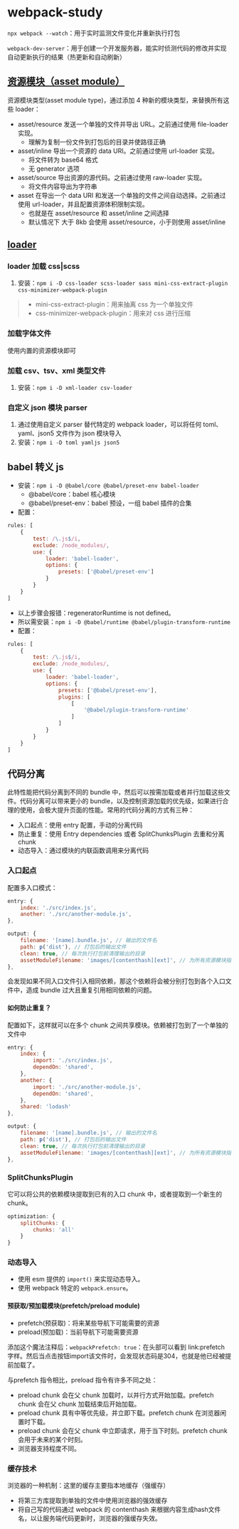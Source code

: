 # webpack-study

`npx webpack --watch`：用于实时监测文件变化并重新执行打包

`webpack-dev-server`：用于创建一个开发服务器，能实时侦测代码的修改并实现自动更新执行的结果（热更新和自动刷新）

## [资源模块（asset module）](https://webpack.docschina.org/guides/asset-modules/#root)

资源模块类型(asset module type)，通过添加 4 种新的模块类型，来替换所有这些 loader：

- asset/resource 发送一个单独的文件并导出 URL。之前通过使用 file-loader 实现。
    - 理解为复制一份文件到打包后的目录并使路径正确
- asset/inline 导出一个资源的 data URI。之前通过使用 url-loader 实现。
    - 将文件转为 base64 格式
    - 无 generator 选项
- asset/source 导出资源的源代码。之前通过使用 raw-loader 实现。
    - 将文件内容导出为字符串
- asset 在导出一个 data URI 和发送一个单独的文件之间自动选择。之前通过使用 url-loader，并且配置资源体积限制实现。
    - 也就是在 asset/resource 和 asset/inline 之间选择
    - 默认情况下 大于 8kb 会使用 asset/resource，小于则使用 asset/inline 

## [loader](https://webpack.docschina.org/concepts/loaders/)

### loader 加载 css|scss

1. 安装：`npm i -D css-loader scss-loader sass mini-css-extract-plugin css-minimizer-webpack-plugin`

> - mini-css-extract-plugin：用来抽离 css 为一个单独文件
> - css-minimizer-webpack-plugin：用来对 css 进行压缩

### 加载字体文件

使用内置的资源模块即可

### 加载 csv、tsv、xml 类型文件

1. 安装：`npm i -D xml-loader csv-loader`

### 自定义 json 模块 parser

1. 通过使用自定义 parser 替代特定的 webpack loader，可以将任何 toml、yaml、json5 文件作为 json 模块导入
2. 安装：`npm i -D toml yamljs json5`

## babel 转义 js

- 安装：`npm i -D @babel/core @babel/preset-env babel-loader`
    - @babel/core：babel 核心模块
    - @babel/preset-env：babel 预设，一组 babel 插件的合集
- 配置：
```js
rules: [
    {
        test: /\.js$/i,
        exclude: /node_modules/,
        use: {
            loader: 'babel-loader',
            options: {
                presets: ['@babel/preset-env']
            }
        }
    }
]
```
- 以上步骤会报错：regeneratorRuntime is not defined。 
- 所以需安装：`npm i -D @babel/runtime @babel/plugin-transform-runtime`
- 配置：
```js
rules: [
    {
        test: /\.js$/i,
        exclude: /node_modules/,
        use: {
            loader: 'babel-loader',
            options: {
                presets: ['@babel/preset-env'],
                plugins: [
                    [
                        '@babel/plugin-transform-runtime'
                    ]
                ]
            }
        }
    }
]
```

## 代码分离
此特性能把代码分离到不同的 bundle 中，然后可以按需加载或者并行加载这些文件。代码分离可以带来更小的 bundle，以及控制资源加载的优先级，如果进行合理的使用，会极大提升页面的性能。常用的代码分离的方式有三种：
- 入口起点：使用 entry 配置，手动的分离代码
- 防止重复：使用 Entry dependencies 或者 SplitChunksPlugin 去重和分离 chunk
- 动态导入：通过模块的内联函数调用来分离代码

### 入口起点
配置多入口模式：
```js
entry: {
    index: './src/index.js',
    another: './src/another-module.js',
},

output: {
    filename: '[name].bundle.js', // 输出的文件名
    path: p('dist'), // 打包后的输出文件
    clean: true, // 每次执行打包前清理输出的目录
    assetModuleFilename: 'images/[contenthash][ext]', // 为所有资源模块指定输出的目录和文件名
},
```
会发现如果不同入口文件引入相同依赖，那这个依赖将会被分别打包到各个入口文件中，造成 bundle 过大且重复引用相同依赖的问题。

#### 如何防止重复？
配置如下，这样就可以在多个 chunk 之间共享模块。依赖被打包到了一个单独的文件中
```js
entry: {
    index: {
        import: './src/index.js',
        dependOn: 'shared',
    },
    another: {
        import: './src/another-module.js',
        dependOn: 'shared',
    },
    shared: 'lodash'
},

output: {
    filename: '[name].bundle.js', // 输出的文件名
    path: p('dist'), // 打包后的输出文件
    clean: true, // 每次执行打包前清理输出的目录
    assetModuleFilename: 'images/[contenthash][ext]', // 为所有资源模块指定输出的目录和文件名
},
```

### SplitChunksPlugin
它可以将公共的依赖模块提取到已有的入口 chunk 中，或者提取到一个新生的 chunk。

```js
optimization: {
    splitChunks: {
        chunks: 'all'
    }
}
```

### 动态导入
- 使用 esm 提供的 `import()` 来实现动态导入。
- 使用 webpack 特定的 `webpack.ensure`。

#### 预获取/预加载模块(prefetch/preload module)

- prefetch(预获取)：将来某些导航下可能需要的资源
- preload(预加载)：当前导航下可能需要资源

添加这个魔法注释后：`webpackPrefetch: true`：在头部可以看到 link:prefetch 字样。然后当点击按钮import该文件时，会发现状态码是304，也就是他已经被提前加载了。

与prefetch 指令相比，preload 指令有许多不同之处：
- preload chunk 会在父 chunk 加载时，以并行方式开始加载。prefetch chunk 会在父 chunk 加载结束后开始加载。
- preload chunk 具有中等优先级，并立即下载。prefetch chunk 在浏览器闲置时下载。
- preload chunk 会在父 chunk 中立即请求，用于当下时刻。prefetch chunk 会用于未来的某个时刻。
- 浏览器支持程度不同。

### 缓存技术
浏览器的一种机制：这里的缓存主要指本地缓存（强缓存）
- 将第三方库提取到单独的文件中使用浏览器的强效缓存
- 将自己写的代码通过 webpack 的 contenthash 来根据内容生成hash文件名，以让服务端代码更新时，浏览器的强缓存失效。

